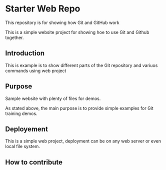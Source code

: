 # Starter Web Repo

This repository is for showing how Git and GitHub work

This is a simple website project for showing hoe to use Git and Github together.

## Introduction

This is example is to show different parts of the Git repository and variuos commands using web project

## Purpose

Sample website with plenty of files for demos.

As stated above, the main purpose is to provide simple examples for Git training demos.

## Deployement

This is a simple web project, deployment can be on any web server or even local file system.
## How to contribute